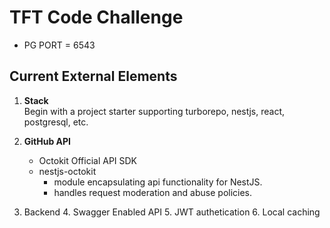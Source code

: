 # TFT Code Challenge

- PG PORT = 6543
## Current External Elements

1. **Stack**  
   Begin with a project starter supporting turborepo, nestjs, react, postgresql, etc.  

2. **GitHub API**
   - Octokit Official API SDK 
   - nestjs-octokit 
     - module encapsulating api functionality for NestJS.
     - handles request moderation and abuse policies.

3. Backend 
   4. Swagger Enabled API
   5. JWT authetication
   6. Local caching
